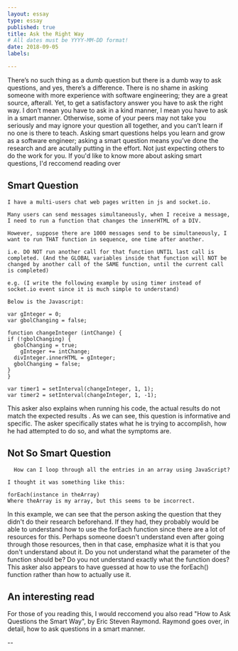 ```yaml
---
layout: essay
type: essay
published: true
title: Ask the Right Way
# All dates must be YYYY-MM-DD format!
date: 2018-09-05
labels:

---
```

  There’s no such thing as a dumb question but there is a dumb way to ask questions, and yes, there’s a difference. There is no shame in asking someone with more experience with software engineering; they are a great source, afterall. Yet, to get a satisfactory answer you have to ask the right way. I don’t mean you have to ask in a kind manner, I mean you have to ask in a smart manner. Otherwise, some of your peers may not take you seriously and may ignore your question all together, and you can’t learn if no one is there to teach. Asking smart questions helps you learn and grow as a software engineer; asking a smart question means you’ve done the research and are acutally putting in the effort. Not just expecting others to do the work for you. If you'd like to know more about asking smart questions, I'd reccomend reading over 
  
  
  ## Smart Question
  
  
  ```
  I have a multi-users chat web pages written in js and socket.io.

Many users can send messages simultaneously, when I receive a message, I need to run a function that changes the innerHTML of a DIV.

However, suppose there are 1000 messages send to be simultaneously, I want to run THAT function in sequence, one time after another.

i.e. DO NOT run another call for that function UNTIL last call is completed. (And the GLOBAL variables inside that function will NOT be changed by another call of the SAME function, until the current call is completed)

e.g. (I write the following example by using timer instead of socket.io event since it is much simple to understand)

Below is the Javascript:

var gInteger = 0;
var gbolChanging = false;

function changeInteger (intChange) {
  if (!gbolChanging) {
    gbolChanging = true;
	  gInteger += intChange;
    divInteger.innerHTML = gInteger;
    gbolChanging = false;
  }
}

var timer1 = setInterval(changeInteger, 1, 1);
var timer2 = setInterval(changeInteger, 1, -1);
  ```
  This asker also explains when running his code, the actual results do not match the expected results . As we can see, this question is informative and specific. The asker specifically states what he is trying to accomplish, how he had attempted to do so, and what the symptoms are. 
  
  
  ## Not So Smart Question 

  
  
  ```
    How can I loop through all the entries in an array using JavaScript?

I thought it was something like this:

forEach(instance in theArray)
Where theArray is my array, but this seems to be incorrect.
```

In this example, we can see that the person asking the question that they didn't do their research beforehand. If they had, they probably would be able to understand how to use the forEach function since there are a lot of resources for this. Perhaps someone doesn't understand even after going through those resources, then in that case, emphasize what it is that you don't understand about it. Do you not understand what the parameter of the function should be? Do you not understand exactly what the function does? This asker also appears to have guessed at how to use the forEach() function rather than how to actually use it. 

## An interesting read
  For those of you reading this, I would reccomend you also read "How to Ask Questions the Smart Way", by Eric Steven Raymond. Raymond goes over, in detail, how to ask questions in a smart manner. 
  
  
 --
